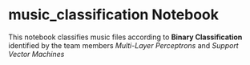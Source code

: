# music_classification Notebook

This notebook classifies music files according to <strong>Binary Classification</strong> identified by the team members *Multi-Layer Perceptrons* and *Support Vector Machines*
